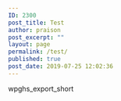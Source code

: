```yaml
---
ID: 2300
post_title: Test
author: praison
post_excerpt: ""
layout: page
permalink: /test/
published: true
post_date: 2019-07-25 12:02:36
---
```

<!-- wp:shortcode -->
wpghs_export_short
<!-- /wp:shortcode -->